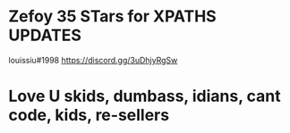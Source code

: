 # Zefoy 35 STars for XPATHS UPDATES



louissiu#1998
https://discord.gg/3uDhjyRgSw

# Love U skids, dumbass, idians, cant code, kids, re-sellers
